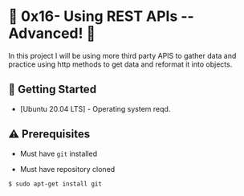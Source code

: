 # :shell: 0x16- Using REST APIs -- Advanced! :shell:

In this project I will be using more third party APIS to gather data and practice using http methods to get data and reformat it into objects.

## :running: Getting Started

* [Ubuntu 20.04 LTS] - Operating system reqd.

## :warning: Prerequisites

* Must have `git` installed

* Must have repository cloned


```
$ sudo apt-get install git
```
